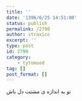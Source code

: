 ```yaml
---
title: ''
date: '1396/6/25 14:51:00'
status: publish
permalink: /2790
author: straxico
excerpt: ''
type: post
id: 2790
category:
    - tytomood
tag: []
post_format: []
---
```

تو به اندازه ی مشتت دل باش